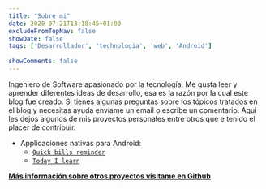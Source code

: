 ```yaml
---
title: "Sobre mi"
date: 2020-07-21T13:18:45+01:00
excludeFromTopNav: false
showDate: false
tags: ['Desarrollador', 'technologia', 'web', 'Android']
 
showComments: false
---
```

 
Ingeniero de Software apasionado por la tecnología. Me gusta leer y aprender diferentes ideas de desarrollo, esa es la razón por la cual este blog fue creado. Si tienes algunas preguntas sobre los tópicos tratados en el blog y necesitas ayuda envíame un email o escribe un comentario. Aqui les dejos algunos de mis proyectos personales entre otros que e tenido el placer de contribuir.
 
- Applicaciones nativas para Android:
   - [`Quick bills reminder`](https://some.com)
   - [`Today I learn`](https://some.com)
 
 
**[Más información sobre otros proyectos visitame en Github](https://github.com/rensodiaz)**
 

